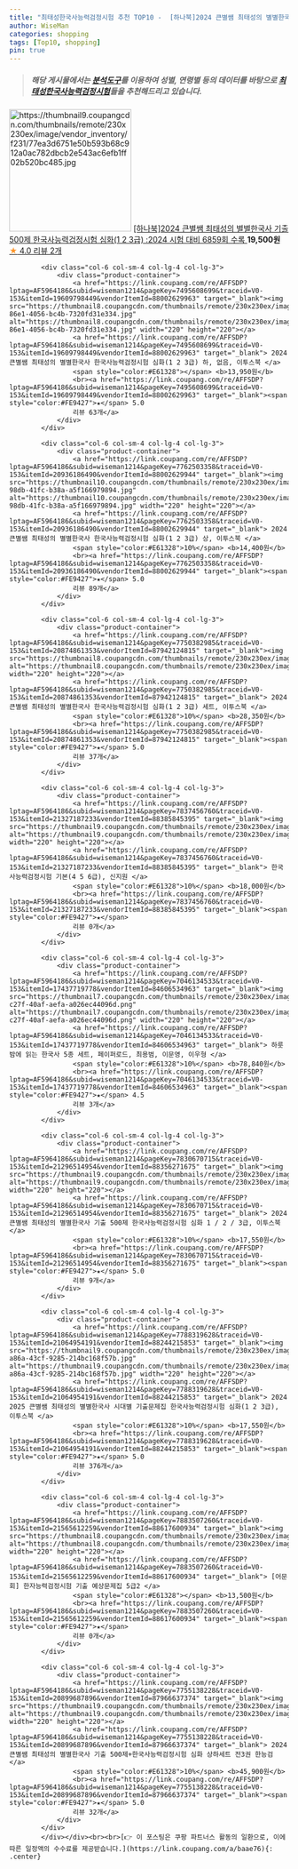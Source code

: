 ```yaml
---
title: "최태성한국사능력검정시험 추천 TOP10 -  [하나북]2024 큰별쌤 최태성의 별별한국사 기출 500제 한국사능력검정시험 심화(1 2 3급) :2024 시험 대비 68"
author: WiseMan
categories: shopping
tags: [Top10, shopping]
pin: true
---
```


> ##### 해당 게시물에서는 [**분석도구**](https://itemscout.io/)를 이용하여 **성별**, **연령별** 등의 데이터를 바탕으로 [**최태성한국사능력검정시험**](https://link.coupang.com/a/baae76)들을 추천해드리고 있습니다.
<div class="container"><div class="row">
            <div class="col-6 col-sm-4 col-lg-4 col-lg-3">
                <div class="product-container">
                    <a href="https://link.coupang.com/re/AFFSDP?lptag=AF5964186&subid=wiseman1214&pageKey=7842298692&traceid=V0-153&itemId=21352201850&vendorItemId=88409837169" target="_blank"><img src="https://thumbnail9.coupangcdn.com/thumbnails/remote/230x230ex/image/vendor_inventory/f231/77ea3d6751e50b593b68c912a0ac782dbcb2e543ac6efb1ff02b520bc485.jpg" alt="https://thumbnail9.coupangcdn.com/thumbnails/remote/230x230ex/image/vendor_inventory/f231/77ea3d6751e50b593b68c912a0ac782dbcb2e543ac6efb1ff02b520bc485.jpg" width="220" height="220"></a>
                    <a href="https://link.coupang.com/re/AFFSDP?lptag=AF5964186&subid=wiseman1214&pageKey=7842298692&traceid=V0-153&itemId=21352201850&vendorItemId=88409837169" target="_blank"> [하나북]2024 큰별쌤 최태성의 별별한국사 기출 500제 한국사능력검정시험 심화(1 2 3급) :2024 시험 대비 6859회 수록 </a>
                    <span style="color:#E61328"></span> <b>19,500원</b>
                    <br><a href="https://link.coupang.com/re/AFFSDP?lptag=AF5964186&subid=wiseman1214&pageKey=7842298692&traceid=V0-153&itemId=21352201850&vendorItemId=88409837169" target="_blank"><span style="color:#FE9427">★</span> 4.0
                    리뷰 2개</a>
                </div>
            </div>
            
            <div class="col-6 col-sm-4 col-lg-4 col-lg-3">
                <div class="product-container">
                    <a href="https://link.coupang.com/re/AFFSDP?lptag=AF5964186&subid=wiseman1214&pageKey=7495608699&traceid=V0-153&itemId=19609798449&vendorItemId=88002629963" target="_blank"><img src="https://thumbnail8.coupangcdn.com/thumbnails/remote/230x230ex/image/retail/images/2023/12/07/17/9/c2fb549d-86e1-4056-bc4b-7320fd31e334.jpg" alt="https://thumbnail8.coupangcdn.com/thumbnails/remote/230x230ex/image/retail/images/2023/12/07/17/9/c2fb549d-86e1-4056-bc4b-7320fd31e334.jpg" width="220" height="220"></a>
                    <a href="https://link.coupang.com/re/AFFSDP?lptag=AF5964186&subid=wiseman1214&pageKey=7495608699&traceid=V0-153&itemId=19609798449&vendorItemId=88002629963" target="_blank"> 2024 큰별쌤 최태성의 별별한국사 한국사능력검정시험 심화(1 2 3급) 하, 없음, 이투스북 </a>
                    <span style="color:#E61328"></span> <b>13,950원</b>
                    <br><a href="https://link.coupang.com/re/AFFSDP?lptag=AF5964186&subid=wiseman1214&pageKey=7495608699&traceid=V0-153&itemId=19609798449&vendorItemId=88002629963" target="_blank"><span style="color:#FE9427">★</span> 5.0
                    리뷰 63개</a>
                </div>
            </div>
            
            <div class="col-6 col-sm-4 col-lg-4 col-lg-3">
                <div class="product-container">
                    <a href="https://link.coupang.com/re/AFFSDP?lptag=AF5964186&subid=wiseman1214&pageKey=7762503358&traceid=V0-153&itemId=20936186490&vendorItemId=88002629944" target="_blank"><img src="https://thumbnail10.coupangcdn.com/thumbnails/remote/230x230ex/image/retail/images/2023/12/07/17/1/4be0651e-98db-41fc-b38a-a5f166979894.jpg" alt="https://thumbnail10.coupangcdn.com/thumbnails/remote/230x230ex/image/retail/images/2023/12/07/17/1/4be0651e-98db-41fc-b38a-a5f166979894.jpg" width="220" height="220"></a>
                    <a href="https://link.coupang.com/re/AFFSDP?lptag=AF5964186&subid=wiseman1214&pageKey=7762503358&traceid=V0-153&itemId=20936186490&vendorItemId=88002629944" target="_blank"> 2024 큰별쌤 최태성의 별별한국사 한국사능력검정시험 심화(1 2 3급) 상, 이투스북 </a>
                    <span style="color:#E61328">10%</span> <b>14,400원</b>
                    <br><a href="https://link.coupang.com/re/AFFSDP?lptag=AF5964186&subid=wiseman1214&pageKey=7762503358&traceid=V0-153&itemId=20936186490&vendorItemId=88002629944" target="_blank"><span style="color:#FE9427">★</span> 5.0
                    리뷰 89개</a>
                </div>
            </div>
            
            <div class="col-6 col-sm-4 col-lg-4 col-lg-3">
                <div class="product-container">
                    <a href="https://link.coupang.com/re/AFFSDP?lptag=AF5964186&subid=wiseman1214&pageKey=7750382985&traceid=V0-153&itemId=20874861353&vendorItemId=87942124815" target="_blank"><img src="https://thumbnail8.coupangcdn.com/thumbnails/remote/230x230ex/image/vendor_inventory/fbaf/5d2242578b7cefdde24b99ed87640bb7eb81a38e11a14e3bfa1ac280c56b.png" alt="https://thumbnail8.coupangcdn.com/thumbnails/remote/230x230ex/image/vendor_inventory/fbaf/5d2242578b7cefdde24b99ed87640bb7eb81a38e11a14e3bfa1ac280c56b.png" width="220" height="220"></a>
                    <a href="https://link.coupang.com/re/AFFSDP?lptag=AF5964186&subid=wiseman1214&pageKey=7750382985&traceid=V0-153&itemId=20874861353&vendorItemId=87942124815" target="_blank"> 2024 큰별쌤 최태성의 별별한국사 한국사능력검정시험 심화(1 2 3급) 세트, 이투스북 </a>
                    <span style="color:#E61328">10%</span> <b>28,350원</b>
                    <br><a href="https://link.coupang.com/re/AFFSDP?lptag=AF5964186&subid=wiseman1214&pageKey=7750382985&traceid=V0-153&itemId=20874861353&vendorItemId=87942124815" target="_blank"><span style="color:#FE9427">★</span> 5.0
                    리뷰 37개</a>
                </div>
            </div>
            
            <div class="col-6 col-sm-4 col-lg-4 col-lg-3">
                <div class="product-container">
                    <a href="https://link.coupang.com/re/AFFSDP?lptag=AF5964186&subid=wiseman1214&pageKey=7837456760&traceid=V0-153&itemId=21327187233&vendorItemId=88385845395" target="_blank"><img src="https://thumbnail9.coupangcdn.com/thumbnails/remote/230x230ex/image/vendor_inventory/9d4c/36d1d7f276e8091078bf5e21b73a5a30c44c057c9d76311678d92b489830.jpg" alt="https://thumbnail9.coupangcdn.com/thumbnails/remote/230x230ex/image/vendor_inventory/9d4c/36d1d7f276e8091078bf5e21b73a5a30c44c057c9d76311678d92b489830.jpg" width="220" height="220"></a>
                    <a href="https://link.coupang.com/re/AFFSDP?lptag=AF5964186&subid=wiseman1214&pageKey=7837456760&traceid=V0-153&itemId=21327187233&vendorItemId=88385845395" target="_blank"> 한국사능력검정시험 기본(4 5 6급), 신지원 </a>
                    <span style="color:#E61328">10%</span> <b>18,000원</b>
                    <br><a href="https://link.coupang.com/re/AFFSDP?lptag=AF5964186&subid=wiseman1214&pageKey=7837456760&traceid=V0-153&itemId=21327187233&vendorItemId=88385845395" target="_blank"><span style="color:#FE9427">★</span> 
                    리뷰 0개</a>
                </div>
            </div>
            
            <div class="col-6 col-sm-4 col-lg-4 col-lg-3">
                <div class="product-container">
                    <a href="https://link.coupang.com/re/AFFSDP?lptag=AF5964186&subid=wiseman1214&pageKey=7046134533&traceid=V0-153&itemId=17437719778&vendorItemId=84606534963" target="_blank"><img src="https://thumbnail7.coupangcdn.com/thumbnails/remote/230x230ex/image/retail/images/2023/01/05/18/6/2d67955a-c27f-40af-aefa-a026ec44096d.png" alt="https://thumbnail7.coupangcdn.com/thumbnails/remote/230x230ex/image/retail/images/2023/01/05/18/6/2d67955a-c27f-40af-aefa-a026ec44096d.png" width="220" height="220"></a>
                    <a href="https://link.coupang.com/re/AFFSDP?lptag=AF5964186&subid=wiseman1214&pageKey=7046134533&traceid=V0-153&itemId=17437719778&vendorItemId=84606534963" target="_blank"> 하룻밤에 읽는 한국사 5종 세트, 페이퍼로드, 최용범, 이문영, 이우형 </a>
                    <span style="color:#E61328">10%</span> <b>78,840원</b>
                    <br><a href="https://link.coupang.com/re/AFFSDP?lptag=AF5964186&subid=wiseman1214&pageKey=7046134533&traceid=V0-153&itemId=17437719778&vendorItemId=84606534963" target="_blank"><span style="color:#FE9427">★</span> 4.5
                    리뷰 3개</a>
                </div>
            </div>
            
            <div class="col-6 col-sm-4 col-lg-4 col-lg-3">
                <div class="product-container">
                    <a href="https://link.coupang.com/re/AFFSDP?lptag=AF5964186&subid=wiseman1214&pageKey=7830670715&traceid=V0-153&itemId=21296514954&vendorItemId=88356271675" target="_blank"><img src="https://thumbnail9.coupangcdn.com/thumbnails/remote/230x230ex/image/vendor_inventory/adc5/ad23d71f65391647e8ac58f75b43b3be84bd22db9e78ee24f09ad3726611.png" alt="https://thumbnail9.coupangcdn.com/thumbnails/remote/230x230ex/image/vendor_inventory/adc5/ad23d71f65391647e8ac58f75b43b3be84bd22db9e78ee24f09ad3726611.png" width="220" height="220"></a>
                    <a href="https://link.coupang.com/re/AFFSDP?lptag=AF5964186&subid=wiseman1214&pageKey=7830670715&traceid=V0-153&itemId=21296514954&vendorItemId=88356271675" target="_blank"> 2024 큰별쌤 최태성의 별별한국사 기출 500제 한국사능력검정시험 심화 1 / 2 / 3급, 이투스북 </a>
                    <span style="color:#E61328">10%</span> <b>17,550원</b>
                    <br><a href="https://link.coupang.com/re/AFFSDP?lptag=AF5964186&subid=wiseman1214&pageKey=7830670715&traceid=V0-153&itemId=21296514954&vendorItemId=88356271675" target="_blank"><span style="color:#FE9427">★</span> 5.0
                    리뷰 9개</a>
                </div>
            </div>
            
            <div class="col-6 col-sm-4 col-lg-4 col-lg-3">
                <div class="product-container">
                    <a href="https://link.coupang.com/re/AFFSDP?lptag=AF5964186&subid=wiseman1214&pageKey=7788319628&traceid=V0-153&itemId=21064954191&vendorItemId=88244215853" target="_blank"><img src="https://thumbnail9.coupangcdn.com/thumbnails/remote/230x230ex/image/retail/images/2024/01/02/18/9/84a3b79b-a86a-43cf-9285-214bc168f57b.jpg" alt="https://thumbnail9.coupangcdn.com/thumbnails/remote/230x230ex/image/retail/images/2024/01/02/18/9/84a3b79b-a86a-43cf-9285-214bc168f57b.jpg" width="220" height="220"></a>
                    <a href="https://link.coupang.com/re/AFFSDP?lptag=AF5964186&subid=wiseman1214&pageKey=7788319628&traceid=V0-153&itemId=21064954191&vendorItemId=88244215853" target="_blank"> 2024 2025 큰별쌤 최태성의 별별한국사 시대별 기출문제집 한국사능력검정시험 심화(1 2 3급), 이투스북 </a>
                    <span style="color:#E61328">10%</span> <b>17,550원</b>
                    <br><a href="https://link.coupang.com/re/AFFSDP?lptag=AF5964186&subid=wiseman1214&pageKey=7788319628&traceid=V0-153&itemId=21064954191&vendorItemId=88244215853" target="_blank"><span style="color:#FE9427">★</span> 5.0
                    리뷰 376개</a>
                </div>
            </div>
            
            <div class="col-6 col-sm-4 col-lg-4 col-lg-3">
                <div class="product-container">
                    <a href="https://link.coupang.com/re/AFFSDP?lptag=AF5964186&subid=wiseman1214&pageKey=7883507260&traceid=V0-153&itemId=21565612259&vendorItemId=88617600934" target="_blank"><img src="https://thumbnail8.coupangcdn.com/thumbnails/remote/230x230ex/image/vendor_inventory/0c1f/d9eaef158aabec1dd232c29747ef5f6f5343ba9ca6382def1910102febe5.jpg" alt="https://thumbnail8.coupangcdn.com/thumbnails/remote/230x230ex/image/vendor_inventory/0c1f/d9eaef158aabec1dd232c29747ef5f6f5343ba9ca6382def1910102febe5.jpg" width="220" height="220"></a>
                    <a href="https://link.coupang.com/re/AFFSDP?lptag=AF5964186&subid=wiseman1214&pageKey=7883507260&traceid=V0-153&itemId=21565612259&vendorItemId=88617600934" target="_blank"> [어문회] 한자능력검정시험 기출 예상문제집 5급2 </a>
                    <span style="color:#E61328"></span> <b>13,500원</b>
                    <br><a href="https://link.coupang.com/re/AFFSDP?lptag=AF5964186&subid=wiseman1214&pageKey=7883507260&traceid=V0-153&itemId=21565612259&vendorItemId=88617600934" target="_blank"><span style="color:#FE9427">★</span> 
                    리뷰 0개</a>
                </div>
            </div>
            
            <div class="col-6 col-sm-4 col-lg-4 col-lg-3">
                <div class="product-container">
                    <a href="https://link.coupang.com/re/AFFSDP?lptag=AF5964186&subid=wiseman1214&pageKey=7755138228&traceid=V0-153&itemId=20899687896&vendorItemId=87966637374" target="_blank"><img src="https://thumbnail9.coupangcdn.com/thumbnails/remote/230x230ex/image/vendor_inventory/3622/e07b010d772cc8f1b68e0054611f862b8ecd5ada53040130e8455a77e546.jpg" alt="https://thumbnail9.coupangcdn.com/thumbnails/remote/230x230ex/image/vendor_inventory/3622/e07b010d772cc8f1b68e0054611f862b8ecd5ada53040130e8455a77e546.jpg" width="220" height="220"></a>
                    <a href="https://link.coupang.com/re/AFFSDP?lptag=AF5964186&subid=wiseman1214&pageKey=7755138228&traceid=V0-153&itemId=20899687896&vendorItemId=87966637374" target="_blank"> 2024 큰별쌤 최태성의 별별한국사 기출 500제+한국사능력검정시험 심화 상하세트 전3권 한능검 </a>
                    <span style="color:#E61328">10%</span> <b>45,900원</b>
                    <br><a href="https://link.coupang.com/re/AFFSDP?lptag=AF5964186&subid=wiseman1214&pageKey=7755138228&traceid=V0-153&itemId=20899687896&vendorItemId=87966637374" target="_blank"><span style="color:#FE9427">★</span> 5.0
                    리뷰 32개</a>
                </div>
            </div>
            </div></div><br><br>[👉 이 포스팅은 쿠팡 파트너스 활동의 일환으로, 이에 따른 일정액의 수수료를 제공받습니다.](https://link.coupang.com/a/baae76){: .center}
